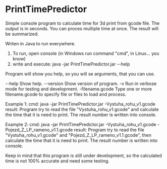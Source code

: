 # PrintTimePredictor
Simple console program to calculate time for 3d print from gcode file. The output is in seconds. You can proces multiple time at once. The result will be summarized.

Writen in Java to run everywhere.

1) To run, open console (in Windows run command "cmd", in Linux... you know)
2) write and execute: java -jar PrintTimePredictor.jar --help

Program will show you help, so you will se arguments, that you can use.

--help                  Show help.
--version               Show version of program.
-v                      Run in verbose mode for testing and development.
-filename.gcode         Type one or more filename.gcode to specify file or files to load and process.


Example 1:
cmd: java -jar PrintTimePredictor.jar -Vystuha_rohu_v1.gcode
result: Program try to read the file "Vystuha_rohu_v1.gcode" and calculate the time that it is need to print. The result number is written into console.

Example 2:
cmd: java -jar PrintTimePredictor.jar -Vystuha_rohu_v1.gcode -Pojezd_Z_LP_rameno_v1.1.gcode
result: Program try to read the file "Vystuha_rohu_v1.gcode" and "Pojezd_Z_LP_rameno_v1.1.gcode", then calculate the time that it is need to print. The result number is written into console.

Keep in mind that this program is still under development, so the calculated time is not 100% accurate and need some testing.
